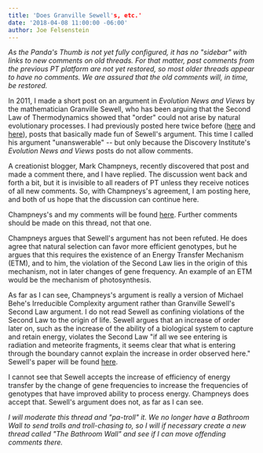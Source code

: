 ```yaml
---
title: 'Does Granville Sewell's, etc.'
date: '2018-04-08 11:00:00 -06:00'
author: Joe Felsenstein
---
```


<i>As the Panda's Thumb is not yet fully configured, it has no "sidebar" with links to new comments on old threads.  For that matter, past comments from the previous PT platform are not yet restored, so most older threads appear to have no comments.  We are assured that the old comments will, in time, be restored.</i>

In 2011, I made a short post on an argument in <i>Evolution News and Views</i> by the mathematician Granville Sewell, who has been arguing that
the Second Law of Thermodynamics showed that "order" could not arise by natural evolutionary processes.  I had previously posted here twice before (<a href="http://pandasthumb.org/archives/2010/02/evidence-that-t.html">here</a> and <a href="http://pandasthumb.org/archives/2011/02/granville-sewel.html">here</a>), posts that basically made fun
of Sewell's argument.  This time I called his argument "unanswerable" -- but only because the Discovery Institute's <i>Evolution News and Views</i> posts do not allow
comments.

A creationist blogger, Mark Champneys, recently discovered that post and made a comment there, and I have replied.  The discussion went back and forth a bit, but
it is invisible to all readers of PT unless they receive notices of all new comments.  So, with Champneys's agreement, I am posting here, and both of us hope that the discussion can continue here.

Champneys's and my comments will be found <a href="https://pandasthumb.org/archives/2011/11/granville-sewel-1.html">here</a>. Further comments should be made on this thread, not that one.

Champneys argues that Sewell's argument has not been refuted.  He does agree that natural selection can favor more efficient genotypes, but he argues that
this requires the existence of an Energy Transfer Mechanism (ETM), and to him, the violation of the Second Law lies in the origin of this mechanism,
not in later changes of gene frequency.  An example of an ETM would be the mechanism of photosynthesis.

As far as I can see, Champneys's argument is really a version of Michael Behe's Irreducible Complexity argument rather than Granville Sewell's Second Law argument.
I do not read Sewell as confining violations of the Second Law to the origin of life.  Sewell argues that an increase of order later on,
such as the increase of the ability of a biological system to capture and retain energy, violates the Second Law "if all we see entering
is radiation and meteorite fragments, it seems clear that what is entering through the boundary cannot explain the increase in order observed here."
Sewell's paper will be found <a href="http://www.math.utep.edu/Faculty/sewell/articles/open.pdf">here</a>.

I cannot see that Sewell accepts the increase of efficiency of energy transfer by the change of gene frequencies to increase the frequencies
of genotypes that have improved ability to process energy.  Champneys does accept that.  Sewell's argument does not, as far as I can see.

<i>I will moderate this thread and "pa-troll" it.  We no longer have a Bathroom Wall to send trolls and troll-chasing to, so I will if necessary
create a new thread called "The Bathroom Wall" and see if I can move offending comments there.</i>



